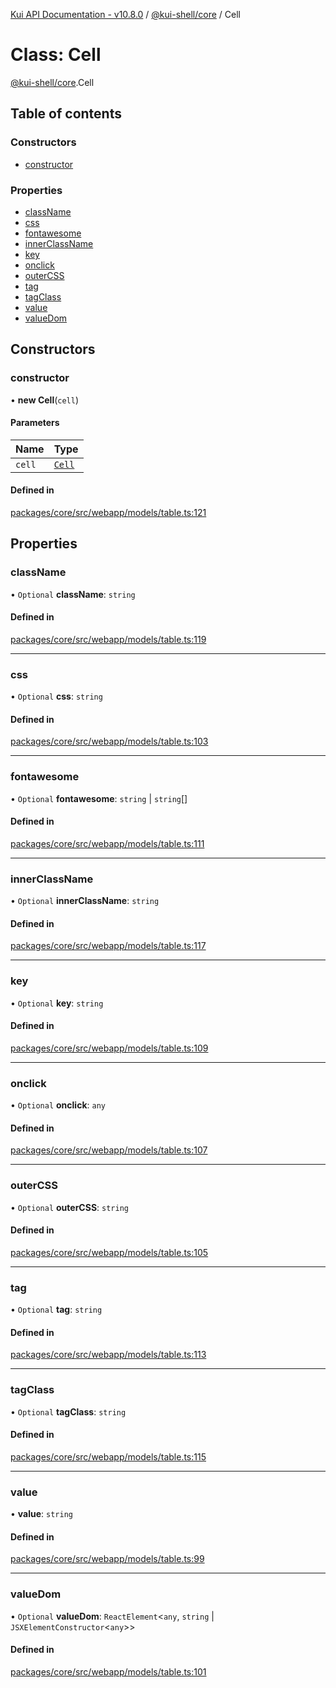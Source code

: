 [Kui API Documentation - v10.8.0](../README.md) / [@kui-shell/core](../modules/kui_shell_core.md) / Cell

# Class: Cell

[@kui-shell/core](../modules/kui_shell_core.md).Cell

## Table of contents

### Constructors

- [constructor](kui_shell_core.Cell.md#constructor)

### Properties

- [className](kui_shell_core.Cell.md#classname)
- [css](kui_shell_core.Cell.md#css)
- [fontawesome](kui_shell_core.Cell.md#fontawesome)
- [innerClassName](kui_shell_core.Cell.md#innerclassname)
- [key](kui_shell_core.Cell.md#key)
- [onclick](kui_shell_core.Cell.md#onclick)
- [outerCSS](kui_shell_core.Cell.md#outercss)
- [tag](kui_shell_core.Cell.md#tag)
- [tagClass](kui_shell_core.Cell.md#tagclass)
- [value](kui_shell_core.Cell.md#value)
- [valueDom](kui_shell_core.Cell.md#valuedom)

## Constructors

### constructor

• **new Cell**(`cell`)

#### Parameters

| Name   | Type                             |
| :----- | :------------------------------- |
| `cell` | [`Cell`](kui_shell_core.Cell.md) |

#### Defined in

[packages/core/src/webapp/models/table.ts:121](https://github.com/mra-ruiz/kui/blob/a3b5e3edf/packages/core/src/webapp/models/table.ts#L121)

## Properties

### className

• `Optional` **className**: `string`

#### Defined in

[packages/core/src/webapp/models/table.ts:119](https://github.com/mra-ruiz/kui/blob/a3b5e3edf/packages/core/src/webapp/models/table.ts#L119)

---

### css

• `Optional` **css**: `string`

#### Defined in

[packages/core/src/webapp/models/table.ts:103](https://github.com/mra-ruiz/kui/blob/a3b5e3edf/packages/core/src/webapp/models/table.ts#L103)

---

### fontawesome

• `Optional` **fontawesome**: `string` \| `string`[]

#### Defined in

[packages/core/src/webapp/models/table.ts:111](https://github.com/mra-ruiz/kui/blob/a3b5e3edf/packages/core/src/webapp/models/table.ts#L111)

---

### innerClassName

• `Optional` **innerClassName**: `string`

#### Defined in

[packages/core/src/webapp/models/table.ts:117](https://github.com/mra-ruiz/kui/blob/a3b5e3edf/packages/core/src/webapp/models/table.ts#L117)

---

### key

• `Optional` **key**: `string`

#### Defined in

[packages/core/src/webapp/models/table.ts:109](https://github.com/mra-ruiz/kui/blob/a3b5e3edf/packages/core/src/webapp/models/table.ts#L109)

---

### onclick

• `Optional` **onclick**: `any`

#### Defined in

[packages/core/src/webapp/models/table.ts:107](https://github.com/mra-ruiz/kui/blob/a3b5e3edf/packages/core/src/webapp/models/table.ts#L107)

---

### outerCSS

• `Optional` **outerCSS**: `string`

#### Defined in

[packages/core/src/webapp/models/table.ts:105](https://github.com/mra-ruiz/kui/blob/a3b5e3edf/packages/core/src/webapp/models/table.ts#L105)

---

### tag

• `Optional` **tag**: `string`

#### Defined in

[packages/core/src/webapp/models/table.ts:113](https://github.com/mra-ruiz/kui/blob/a3b5e3edf/packages/core/src/webapp/models/table.ts#L113)

---

### tagClass

• `Optional` **tagClass**: `string`

#### Defined in

[packages/core/src/webapp/models/table.ts:115](https://github.com/mra-ruiz/kui/blob/a3b5e3edf/packages/core/src/webapp/models/table.ts#L115)

---

### value

• **value**: `string`

#### Defined in

[packages/core/src/webapp/models/table.ts:99](https://github.com/mra-ruiz/kui/blob/a3b5e3edf/packages/core/src/webapp/models/table.ts#L99)

---

### valueDom

• `Optional` **valueDom**: `ReactElement`<`any`, `string` \| `JSXElementConstructor`<`any`\>\>

#### Defined in

[packages/core/src/webapp/models/table.ts:101](https://github.com/mra-ruiz/kui/blob/a3b5e3edf/packages/core/src/webapp/models/table.ts#L101)
